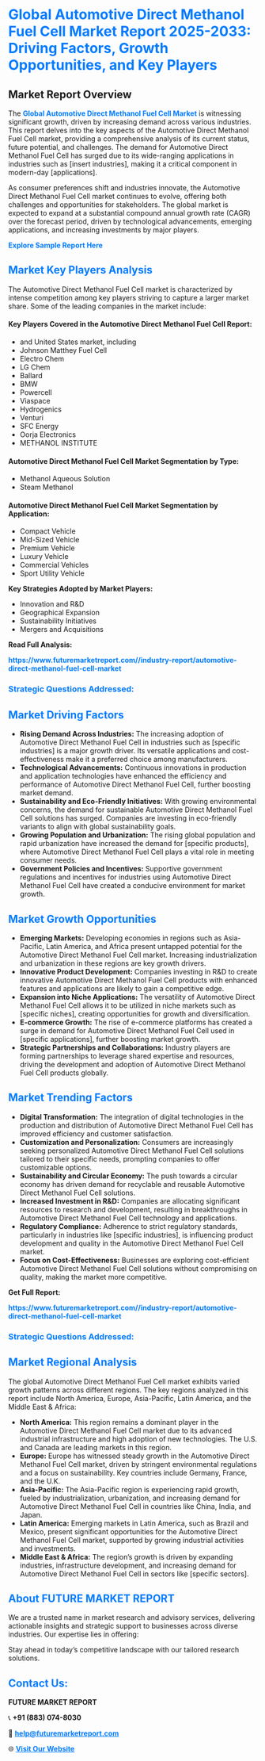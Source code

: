 <h1 style="color: #007BFF;">Global Automotive Direct Methanol Fuel Cell Market Report 2025-2033: Driving Factors, Growth Opportunities, and Key Players</h1>

<section id="overview">
<h2>Market Report Overview</h2>
<p>The <a href="https://www.futuremarketreport.com//industry-report/automotive-direct-methanol-fuel-cell-market" style="color: #007BFF; text-decoration: none;"><strong>Global Automotive Direct Methanol Fuel Cell Market</strong></a> is witnessing significant growth, driven by increasing demand across various industries. This report delves into the key aspects of the Automotive Direct Methanol Fuel Cell market, providing a comprehensive analysis of its current status, future potential, and challenges. The demand for Automotive Direct Methanol Fuel Cell has surged due to its wide-ranging applications in industries such as [insert industries], making it a critical component in modern-day [applications].</p>
<p>As consumer preferences shift and industries innovate, the Automotive Direct Methanol Fuel Cell market continues to evolve, offering both challenges and opportunities for stakeholders. The global market is expected to expand at a substantial compound annual growth rate (CAGR) over the forecast period, driven by technological advancements, emerging applications, and increasing investments by major players.</p>
</section>

<section id="overview">
<p><a href="https://www.futuremarketreport.com//request-sample/reportId=90834" style="color: #007BFF; text-decoration: none;"><strong>Explore Sample Report Here</strong></a></p>
</section>

<section id="key-players">
<h2 style="color: #007BFF;">Market Key Players Analysis</h2>
<p>The Automotive Direct Methanol Fuel Cell market is characterized by intense competition among key players striving to capture a larger market share. Some of the leading companies in the market include:</p>
<h4>Key Players Covered in the Automotive Direct Methanol Fuel Cell Report:</h4>
<ul><li>and United States market, including</li><li>Johnson Matthey Fuel Cell</li><li>Electro Chem</li><li>LG Chem</li><li>Ballard</li><li>BMW</li><li>Powercell</li><li>Viaspace</li><li>Hydrogenics</li><li>Venturi</li><li>SFC Energy</li><li>Oorja Electronics</li><li>METHANOL INSTITUTE</li></ul>
<h4>Automotive Direct Methanol Fuel Cell Market Segmentation by Type:</h4>
<ul><li>Methanol Aqueous Solution</li><li>Steam Methanol</li></ul>

<h4>Automotive Direct Methanol Fuel Cell Market Segmentation by Application:</h4>
<ul><li>Compact Vehicle</li><li>Mid-Sized Vehicle</li><li>Premium Vehicle</li><li>Luxury Vehicle</li><li>Commercial Vehicles</li><li>Sport Utility Vehicle</li></ul>
<p><strong>Key Strategies Adopted by Market Players:</strong></p>
<ul>
<li>Innovation and R&D</li>
<li>Geographical Expansion</li>
<li>Sustainability Initiatives</li>
<li>Mergers and Acquisitions</li>
</ul>
</section>

<section>
<p><strong>Read Full Analysis: </strong></p><a href="https://www.futuremarketreport.com//industry-report/automotive-direct-methanol-fuel-cell-market" style="color: #007BFF; text-decoration: none;"><strong>https://www.futuremarketreport.com//industry-report/automotive-direct-methanol-fuel-cell-market</strong></a>
<h3 style="color: #007BFF;">Strategic Questions Addressed:</h3>
</section>

<section id="driving-factors">
<h2 style="color: #007BFF;">Market Driving Factors</h2>
<ul>
<li><strong>Rising Demand Across Industries:</strong> The increasing adoption of Automotive Direct Methanol Fuel Cell in industries such as [specific industries] is a major growth driver. Its versatile applications and cost-effectiveness make it a preferred choice among manufacturers.</li>
<li><strong>Technological Advancements:</strong> Continuous innovations in production and application technologies have enhanced the efficiency and performance of Automotive Direct Methanol Fuel Cell, further boosting market demand.</li>
<li><strong>Sustainability and Eco-Friendly Initiatives:</strong> With growing environmental concerns, the demand for sustainable Automotive Direct Methanol Fuel Cell solutions has surged. Companies are investing in eco-friendly variants to align with global sustainability goals.</li>
<li><strong>Growing Population and Urbanization:</strong> The rising global population and rapid urbanization have increased the demand for [specific products], where Automotive Direct Methanol Fuel Cell plays a vital role in meeting consumer needs.</li>
<li><strong>Government Policies and Incentives:</strong> Supportive government regulations and incentives for industries using Automotive Direct Methanol Fuel Cell have created a conducive environment for market growth.</li>
</ul>
</section>

<section id="growth-opportunities">
<h2 style="color: #007BFF;">Market Growth Opportunities</h2>
<ul>
<li><strong>Emerging Markets:</strong> Developing economies in regions such as Asia-Pacific, Latin America, and Africa present untapped potential for the Automotive Direct Methanol Fuel Cell market. Increasing industrialization and urbanization in these regions are key growth drivers.</li>
<li><strong>Innovative Product Development:</strong> Companies investing in R&D to create innovative Automotive Direct Methanol Fuel Cell products with enhanced features and applications are likely to gain a competitive edge.</li>
<li><strong>Expansion into Niche Applications:</strong> The versatility of Automotive Direct Methanol Fuel Cell allows it to be utilized in niche markets such as [specific niches], creating opportunities for growth and diversification.</li>
<li><strong>E-commerce Growth:</strong> The rise of e-commerce platforms has created a surge in demand for Automotive Direct Methanol Fuel Cell used in [specific applications], further boosting market growth.</li>
<li><strong>Strategic Partnerships and Collaborations:</strong> Industry players are forming partnerships to leverage shared expertise and resources, driving the development and adoption of Automotive Direct Methanol Fuel Cell products globally.</li>
</ul>
</section>

<section id="trending-factors">
<h2 style="color: #007BFF;">Market Trending Factors</h2>
<ul>
<li><strong>Digital Transformation:</strong> The integration of digital technologies in the production and distribution of Automotive Direct Methanol Fuel Cell has improved efficiency and customer satisfaction.</li>
<li><strong>Customization and Personalization:</strong> Consumers are increasingly seeking personalized Automotive Direct Methanol Fuel Cell solutions tailored to their specific needs, prompting companies to offer customizable options.</li>
<li><strong>Sustainability and Circular Economy:</strong> The push towards a circular economy has driven demand for recyclable and reusable Automotive Direct Methanol Fuel Cell solutions.</li>
<li><strong>Increased Investment in R&D:</strong> Companies are allocating significant resources to research and development, resulting in breakthroughs in Automotive Direct Methanol Fuel Cell technology and applications.</li>
<li><strong>Regulatory Compliance:</strong> Adherence to strict regulatory standards, particularly in industries like [specific industries], is influencing product development and quality in the Automotive Direct Methanol Fuel Cell market.</li>
<li><strong>Focus on Cost-Effectiveness:</strong> Businesses are exploring cost-efficient Automotive Direct Methanol Fuel Cell solutions without compromising on quality, making the market more competitive.</li>
</ul>
</section>

<section>
<p><strong>Get Full Report: </strong></p><a href="https://www.futuremarketreport.com//industry-report/automotive-direct-methanol-fuel-cell-market" style="color: #007BFF; text-decoration: none;"><strong>https://www.futuremarketreport.com//industry-report/automotive-direct-methanol-fuel-cell-market</strong></a>
<h3 style="color: #007BFF;">Strategic Questions Addressed:</h3>
</section>


<section id="regional-analysis">
<h2 style="color: #007BFF;">Market Regional Analysis</h2>
<p>The global Automotive Direct Methanol Fuel Cell market exhibits varied growth patterns across different regions. The key regions analyzed in this report include North America, Europe, Asia-Pacific, Latin America, and the Middle East & Africa:</p>
<ul>
<li><strong>North America:</strong> This region remains a dominant player in the Automotive Direct Methanol Fuel Cell market due to its advanced industrial infrastructure and high adoption of new technologies. The U.S. and Canada are leading markets in this region.</li>
<li><strong>Europe:</strong> Europe has witnessed steady growth in the Automotive Direct Methanol Fuel Cell market, driven by stringent environmental regulations and a focus on sustainability. Key countries include Germany, France, and the U.K.</li>
<li><strong>Asia-Pacific:</strong> The Asia-Pacific region is experiencing rapid growth, fueled by industrialization, urbanization, and increasing demand for Automotive Direct Methanol Fuel Cell in countries like China, India, and Japan.</li>
<li><strong>Latin America:</strong> Emerging markets in Latin America, such as Brazil and Mexico, present significant opportunities for the Automotive Direct Methanol Fuel Cell market, supported by growing industrial activities and investments.</li>
<li><strong>Middle East & Africa:</strong> The region’s growth is driven by expanding industries, infrastructure development, and increasing demand for Automotive Direct Methanol Fuel Cell in sectors like [specific sectors].</li>
</ul>
</section>

<footer>
<h2 style="color: #007BFF;">About FUTURE MARKET REPORT</h2>
<p>We are a trusted name in market research and advisory services, delivering actionable insights and strategic support to businesses across diverse industries. Our expertise lies in offering:</p>

<p>Stay ahead in today’s competitive landscape with our tailored research solutions.</p>

<h2 style="color: #007BFF;">Contact Us:</h2>
<p><strong>FUTURE MARKET REPORT</strong></p>
<p>📞 <strong>+91 (883) 074-8030</strong></p>
<p>📧 <strong><a href="mailto:help@futuremarketreport.com" style="color: #007BFF;">help@futuremarketreport.com</a></strong></p>
<p>🌐 <strong><a href="https://www.futuremarketreport.com/" style="color: #007BFF;">Visit Our Website</a></strong></p>
</footer>